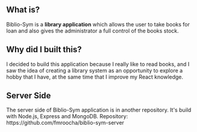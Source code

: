 <h2>What is?</h2>
<p>Biblio-Sym is a <strong>library application</strong> which allows the user to take books for loan and also gives the administrator a full control of the books stock.</p>

<h2>Why did I built this?</h2>
I decided to build this application because I really like to read books, and I saw the idea of creating a library system as an opportunity to explore a hobby that I have, at the same time that I improve my React knowledge.

<h2>Server Side</h2>
The server side of Biblio-Sym application is in another repository. It's build with Node.js, Express and MongoDB.
Repository: https://github.com/fmroocha/biblio-sym-server
